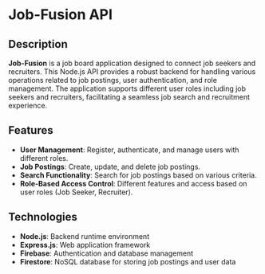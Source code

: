 # Job-Fusion API

## Description

**Job-Fusion** is a job board application designed to connect job seekers and recruiters. This Node.js API provides a robust backend for handling various operations related to job postings, user authentication, and role management. The application supports different user roles including job seekers and recruiters, facilitating a seamless job search and recruitment experience.

## Features

- **User Management**: Register, authenticate, and manage users with different roles.
- **Job Postings**: Create, update, and delete job postings.
- **Search Functionality**: Search for job postings based on various criteria.
- **Role-Based Access Control**: Different features and access based on user roles (Job Seeker, Recruiter).

## Technologies

- **Node.js**: Backend runtime environment
- **Express.js**: Web application framework
- **Firebase**: Authentication and database management
- **Firestore**: NoSQL database for storing job postings and user data
